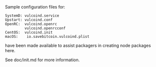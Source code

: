 Sample configuration files for:
```
SystemD: vulcoind.service
Upstart: vulcoind.conf
OpenRC:  vulcoind.openrc
         vulcoind.openrcconf
CentOS:  vulcoind.init
macOS:    io.savebitcoin.vulcoind.plist
```
have been made available to assist packagers in creating node packages here.

See doc/init.md for more information.
